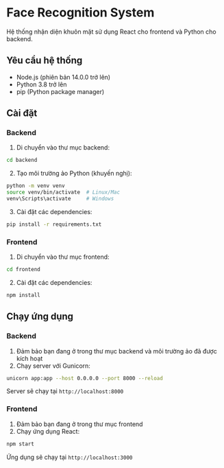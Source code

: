 # Face Recognition System

Hệ thống nhận diện khuôn mặt sử dụng React cho frontend và Python cho backend.

## Yêu cầu hệ thống

- Node.js (phiên bản 14.0.0 trở lên)
- Python 3.8 trở lên
- pip (Python package manager)

## Cài đặt

### Backend

1. Di chuyển vào thư mục backend:
```bash
cd backend
```

2. Tạo môi trường ảo Python (khuyến nghị):
```bash
python -m venv venv
source venv/bin/activate  # Linux/Mac
venv\Scripts\activate     # Windows
```

3. Cài đặt các dependencies:
```bash
pip install -r requirements.txt
```

### Frontend

1. Di chuyển vào thư mục frontend:
```bash
cd frontend
```

2. Cài đặt các dependencies:
```bash
npm install
```

## Chạy ứng dụng

### Backend

1. Đảm bảo bạn đang ở trong thư mục backend và môi trường ảo đã được kích hoạt
2. Chạy server với Gunicorn:
```bash
unicorn app:app --host 0.0.0.0 --port 8000 --reload
```
Server sẽ chạy tại `http://localhost:8000`


### Frontend

1. Đảm bảo bạn đang ở trong thư mục frontend
2. Chạy ứng dụng React:
```bash
npm start
```
Ứng dụng sẽ chạy tại `http://localhost:3000`
